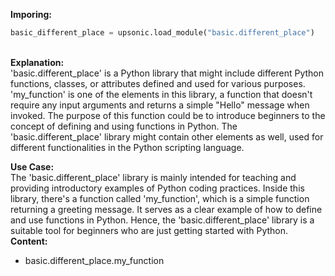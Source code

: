 <b class="custom_code_highlight_green">Imporing:</b><br>
```python
basic_different_place = upsonic.load_module("basic.different_place")
```
<br><b class="custom_code_highlight_green">Explanation:</b><br>'basic.different_place' is a Python library that might include different Python functions, classes, or attributes defined and used for various purposes. 'my_function' is one of the elements in this library, a function that doesn't require any input arguments and returns a simple "Hello" message when invoked. The purpose of this function could be to introduce beginners to the concept of defining and using functions in Python. The 'basic.different_place' library might contain other elements as well, used for different functionalities in the Python scripting language.

<b class="custom_code_highlight_green">Use Case:</b><br>The 'basic.different_place' library is mainly intended for teaching and providing introductory examples of Python coding practices. Inside this library, there's a function called 'my_function', which is a simple function returning a greeting message. It serves as a clear example of how to define and use functions in Python. Hence, the 'basic.different_place' library is a suitable tool for beginners who are just getting started with Python.
<br><b class="custom_code_highlight_green">Content:</b><br>
  - basic.different_place.my_function
